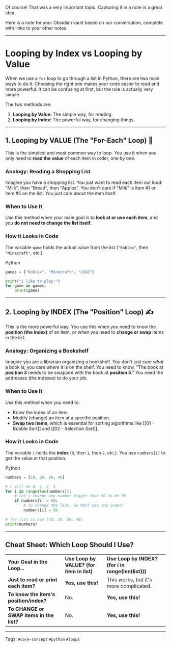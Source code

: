 Of course! That was a very important topic. Capturing it in a note is a great idea.

Here is a note for your Obsidian vault based on our conversation, complete with links to your other notes.

---

# Looping by Index vs Looping by Value

When we use a `for` loop to go through a list in Python, there are two main ways to do it. Choosing the right one makes your code easier to read and more powerful. It can be confusing at first, but the rule is actually very simple.

The two methods are:

1. **Looping by Value:** The simple way, for reading.
2. **Looping by Index:** The powerful way, for changing things.

---

## 1. Looping by VALUE (The "For-Each" Loop) 📖

This is the simplest and most common way to loop. You use it when you only need to **read the value** of each item in order, one by one.

### Analogy: Reading a Shopping List

Imagine you have a shopping list. You just want to read each item out loud: "Milk", then "Bread", then "Apples". You don't care if "Milk" is item #1 or item #5 on the list. You just care about the item itself.

### When to Use It

Use this method when your main goal is to **look at or use each item**, and you **do not need to change the list itself**.

### How it Looks in Code

The variable `game` holds the actual value from the list (`"Roblox"`, then `"Minecraft"`, etc.).

Python

```Python
games = ["Roblox", "Minecraft", "LEGO"]

print("I like to play:")
for game in games:
    print(game)
```

---

## 2. Looping by INDEX (The "Position" Loop) ✍️

This is the more powerful way. You use this when you need to know the **position (the index)** of an item, or when you need to **change or swap** items in the list.

### Analogy: Organizing a Bookshelf

Imagine you are a librarian organizing a bookshelf. You don't just care _what_ a book is; you care _where_ it is on the shelf. You need to know, "The book at **position 3** needs to be swapped with the book at **position 5**." You need the addresses (the indexes) to do your job.

### When to Use It

Use this method when you need to:

- Know the index of an item.
- Modify (change) an item at a specific position.
- **Swap two items**, which is essential for sorting algorithms like [[01 - Bubble Sort]] and [[02 - Selection Sort]].

### How it Looks in Code

The variable `i` holds the **index** (`0`, then `1`, then `2`, etc.). You use `numbers[i]` to get the value at that position.

Python

```Python
numbers = [10, 20, 99, 40]

# i will be 0, 1, 2, 3
for i in range(len(numbers)):
    # Let's change any number bigger than 50 to be 50
    if numbers[i] > 50:
        # To change the list, we MUST use the index!
        numbers[i] = 50

# The list is now [10, 20, 50, 40]
print(numbers)
```

---

## Cheat Sheet: Which Loop Should I Use?

|   |   |   |
|---|---|---|
|**Your Goal in the Loop...**|**Use Loop by VALUE? (for item in list)**|**Use Loop by INDEX? (for i in range(len(list)))**|
|**Just to read or print each item?**|**Yes, use this!**|This works, but it's more complicated.|
|**To know the item's position/index?**|No.|**Yes, use this!**|
|**To CHANGE or SWAP items in the list?**|No.|**Yes, use this!**|

---

Tags: `#core-concept` `#python` `#loops`